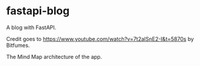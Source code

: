 # fastapi-blog
A blog with FastAPI.

Credit goes to https://www.youtube.com/watch?v=7t2alSnE2-I&t=5870s by Bitfumes.

 The Mind Map architecture of the app.

